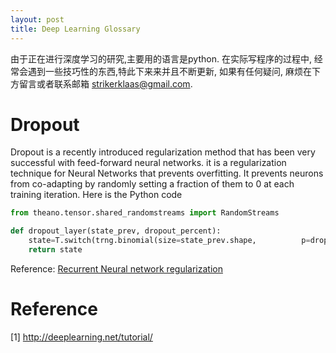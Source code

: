 ```yaml
---
layout: post
title: Deep Learning Glossary
---
```



由于正在进行深度学习的研究,主要用的语言是python. 在实际写程序的过程中, 经常会遇到一些技巧性的东西,特此下来来并且不断更新, 如果有任何疑问, 麻烦在下方留言或者联系邮箱 strikerklaas@gmail.com.

# Dropout
Dropout  is a recently introduced regularization method that has been very successful with feed-forward neural networks.
it is a regularization technique for Neural Networks that prevents overfitting. It prevents neurons from co-adapting by randomly setting a fraction of them to 0 at each training iteration. 
Here is the Python code
```python
from theano.tensor.shared_randomstreams import RandomStreams

def dropout_layer(state_prev, dropout_percent):                
    state=T.switch(trng.binomial(size=state_prev.shape,          p=dropout_percent), state_prev, 0)
    return state
```
Reference:
[Recurrent Neural network regularization](http://arxiv.org/abs/1409.2329)

# Reference
[1] http://deeplearning.net/tutorial/
